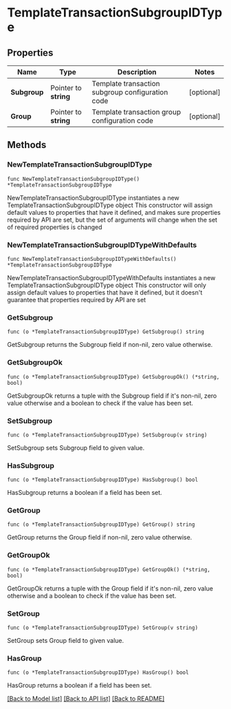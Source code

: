 # TemplateTransactionSubgroupIDType

## Properties

Name | Type | Description | Notes
------------ | ------------- | ------------- | -------------
**Subgroup** | Pointer to **string** | Template transaction subgroup configuration code | [optional] 
**Group** | Pointer to **string** | Template transaction group configuration code | [optional] 

## Methods

### NewTemplateTransactionSubgroupIDType

`func NewTemplateTransactionSubgroupIDType() *TemplateTransactionSubgroupIDType`

NewTemplateTransactionSubgroupIDType instantiates a new TemplateTransactionSubgroupIDType object
This constructor will assign default values to properties that have it defined,
and makes sure properties required by API are set, but the set of arguments
will change when the set of required properties is changed

### NewTemplateTransactionSubgroupIDTypeWithDefaults

`func NewTemplateTransactionSubgroupIDTypeWithDefaults() *TemplateTransactionSubgroupIDType`

NewTemplateTransactionSubgroupIDTypeWithDefaults instantiates a new TemplateTransactionSubgroupIDType object
This constructor will only assign default values to properties that have it defined,
but it doesn't guarantee that properties required by API are set

### GetSubgroup

`func (o *TemplateTransactionSubgroupIDType) GetSubgroup() string`

GetSubgroup returns the Subgroup field if non-nil, zero value otherwise.

### GetSubgroupOk

`func (o *TemplateTransactionSubgroupIDType) GetSubgroupOk() (*string, bool)`

GetSubgroupOk returns a tuple with the Subgroup field if it's non-nil, zero value otherwise
and a boolean to check if the value has been set.

### SetSubgroup

`func (o *TemplateTransactionSubgroupIDType) SetSubgroup(v string)`

SetSubgroup sets Subgroup field to given value.

### HasSubgroup

`func (o *TemplateTransactionSubgroupIDType) HasSubgroup() bool`

HasSubgroup returns a boolean if a field has been set.

### GetGroup

`func (o *TemplateTransactionSubgroupIDType) GetGroup() string`

GetGroup returns the Group field if non-nil, zero value otherwise.

### GetGroupOk

`func (o *TemplateTransactionSubgroupIDType) GetGroupOk() (*string, bool)`

GetGroupOk returns a tuple with the Group field if it's non-nil, zero value otherwise
and a boolean to check if the value has been set.

### SetGroup

`func (o *TemplateTransactionSubgroupIDType) SetGroup(v string)`

SetGroup sets Group field to given value.

### HasGroup

`func (o *TemplateTransactionSubgroupIDType) HasGroup() bool`

HasGroup returns a boolean if a field has been set.


[[Back to Model list]](../README.md#documentation-for-models) [[Back to API list]](../README.md#documentation-for-api-endpoints) [[Back to README]](../README.md)


